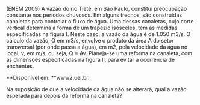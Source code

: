 (ENEM 2009) A vazão do rio Tietê, em São Paulo, constitui preocupação constante nos períodos chuvosos. Em alguns trechos, são construídas canaletas para controlar o fluxo de água. Uma dessas canaletas, cujo corte vertical determina a forma de um trapézio isósceles, tem as medidas especificadas na figura I. Neste caso, a vazão da água é de 1.050 m3/s. O cálculo da vazão, Q em m3/s, envolve o produto da área A do setor transversal (por onde passa a água), em m2, pela velocidade da água no local, v, em m/s, ou seja, Q = Av. Planeja-se uma reforma na canaleta, com as dimensões especificadas na figura II, para evitar a ocorrência de enchentes.

**Disponível em: **www2.uel.br.

Na suposição de que a velocidade da água não se alterará, qual a vazão esperada para depois da reforma na canaleta?